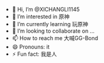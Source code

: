 - 👋 Hi, I’m @XICHANGLI1145
- 👀 I’m interested in 原神
- 🌱 I’m currently learning 玩原神
- 💞️ I’m looking to collaborate on ...
- 📫 How to reach me  大喊GG-Bond
- 😄 Pronouns: it
- ⚡ Fun fact: 我是人

<!---
XICHANGLI1145/XICHANGLI1145 is a ✨ special ✨ repository because its `README.md` (this file) appears on your GitHub profile.
You can click the Preview link to take a look at your changes.
--->
